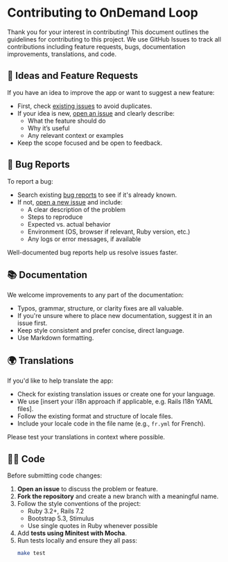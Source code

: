 # Contributing to OnDemand Loop

Thank you for your interest in contributing! This document outlines the guidelines for contributing to this project. We use GitHub Issues to track all contributions including feature requests, bugs, documentation improvements, translations, and code.

## 📌 Ideas and Feature Requests

If you have an idea to improve the app or want to suggest a new feature:

- First, check [existing issues](../../issues) to avoid duplicates.
- If your idea is new, [open an issue](../../issues/new?template=feature_request.md) and clearly describe:
    - What the feature should do
    - Why it’s useful
    - Any relevant context or examples
- Keep the scope focused and be open to feedback.

## 🐞 Bug Reports

To report a bug:

- Search existing [bug reports](../../issues?q=is%3Aissue+label%3Abug) to see if it's already known.
- If not, [open a new issue](../../issues/new?template=bug_report.md) and include:
    - A clear description of the problem
    - Steps to reproduce
    - Expected vs. actual behavior
    - Environment (OS, browser if relevant, Ruby version, etc.)
    - Any logs or error messages, if available

Well-documented bug reports help us resolve issues faster.

## 📚 Documentation

We welcome improvements to any part of the documentation:

- Typos, grammar, structure, or clarity fixes are all valuable.
- If you're unsure where to place new documentation, suggest it in an issue first.
- Keep style consistent and prefer concise, direct language.
- Use Markdown formatting.

## 🌍 Translations

If you'd like to help translate the app:

- Check for existing translation issues or create one for your language.
- We use [insert your i18n approach if applicable, e.g. Rails I18n YAML files].
- Follow the existing format and structure of locale files.
- Include your locale code in the file name (e.g., `fr.yml` for French).

Please test your translations in context where possible.

## 🧑‍💻 Code

Before submitting code changes:

1. **Open an issue** to discuss the problem or feature.
2. **Fork the repository** and create a new branch with a meaningful name.
3. Follow the style conventions of the project:
    - Ruby 3.2+, Rails 7.2
    - Bootstrap 5.3, Stimulus
    - Use single quotes in Ruby whenever possible
4. Add **tests using Minitest with Mocha**.
5. Run tests locally and ensure they all pass:
   ```bash
   make test
